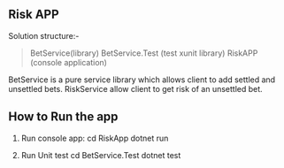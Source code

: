 Risk APP
--------

Solution structure:-
> BetService(library)
> BetService.Test (test xunit library)
> RiskAPP (console application)

BetService is a pure service library which allows client to add settled and unsettled bets. RiskService allow client to get risk of an unsettled bet.

How to Run the app
-------------------

1. Run console app:
cd RiskApp
dotnet run

2. Run Unit test
cd BetService.Test
dotnet test